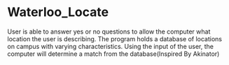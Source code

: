 # Waterloo_Locate
User is able to answer yes or no questions to allow the computer what location the user is describing. The program holds a database of locations on campus with varying characteristics. Using the input of the user, the computer will determine a match from the database(Inspired By Akinator)
